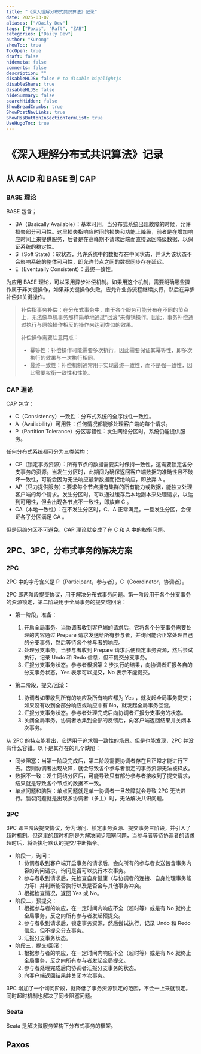 ```yaml
---
title: "《深入理解分布式共识算法》记录"
date: 2025-03-07
aliases: ["/Daily Dev"]
tags: ["Paxos", "Raft", "ZAB"]
categories: ["Daily Dev"]
author: "Kurong"
showToc: true
TocOpen: true
draft: false
hidemeta: false
comments: false
description: ""
disableHLJS: false # to disable highlightjs
disableShare: true
disableHLJS: false
hideSummary: false
searchHidden: false
ShowBreadCrumbs: true
ShowPostNavLinks: true
ShowRssButtonInSectionTermList: true
UseHugoToc: true
---
```


# 《深入理解分布式共识算法》记录

## 从 ACID 和 BASE 到 CAP

### BASE 理论

BASE 包含；

- BA（Basically Available）：基本可用，当分布式系统出现故障的时候，允许损失部分可用性。这里损失指响应时间的损失和功能上降级，前者是在增加响应时间上来提供服务，后者是在高峰期不请求后端而直接返回降级数据、以保证系统的稳定性。
- S（Soft State）：软状态，允许系统中的数据存在中间状态，并认为该状态不会影响系统的整体可用性，即允许节点之间的数据同步存在延迟。
- E（Eventually Consistent）：最终一致性。

为应用 BASE 理论，可以采用异步补偿机制。如果用这个机制，需要明确哪些操作属于非关键操作，如果非关键操作失败，应允许业务流程继续执行，然后在异步补偿非关键操作。

> 补偿指事务补偿：在分布式事务中，由于各个服务可能分布在不同的节点上，无法像单机事务那样简单地通过“回滚”来撤销操作。因此，事务补偿通过执行与原始操作相反的操作来达到类似的效果。
>
> 补偿操作需要注意两点：
>
> - 幂等性：补偿操作可能需要多次执行，因此需要保证其幂等性，即多次执行的效果与一次执行相同。
> - 最终一致性：补偿机制通常用于实现最终一致性，而不是强一致性，因此需要权衡一致性和性能。

### CAP 理论

CAP 包含：

- C（Consistency）一致性：分布式系统的全序线性一致性。
- A（Availability）可用性：任何情况都能够处理客户端的每个请求。
- P（Partition Tolerance）分区容错性：发生网络分区时，系统仍能提供服务。

任何分布式系统都可分为三类架构：

- CP（锁定事务资源）：所有节点的数据需要实时保持一致性，这需要锁定各分支事务的资源。当发生分区时，此期间为确保返回客户端数据的准确性且不破坏一致性，可能会因为无法响应最新数据而拒绝响应，即放弃 A 。
- AP（尽力提供服务）：要求每个节点拥有集群的所有能力或数据，能独立处理客户端的每个请求。发生分区时，可以通过缓存后本地副本来处理请求，以达到可用性，但会出现各节点不一致性，即放弃 C 。
- CA（本地一致性）：在不发生分区时，C、A 正常满足。一旦发生分区，会保证各子分区满足 CA 。

但是网络分区不可避免，CAP 理论就变成了在 C 和 A 中的权衡问题。



## 2PC、3PC，分布式事务的解决方案

### 2PC

2PC 中的字母含义是 P（Participant，参与者），C（Coordinator，协调者）。

2PC 即两阶段提交协议，用于解决分布式事务问题。第一阶段用于各个分支事务的资源锁定，第二阶段用于全局事务的提交或回滚：

- 第一阶段，准备：
  1. 开启全局事务。当协调者收到客户端的请求后，它将各个分支事务需要处理的内容通过 Prepare 请求发送给所有参与者，并询问能否正常处理自己的分支事务，然后等待各个参与者的响应。
  2. 处理分支事务。当参与者收到 Prepare 请求后便锁定事务资源，然后尝试执行，记录 Undo 和 Redo 信息，但不提交分支事务。
  3. 汇报分支事务状态。参与者根据第 2 步执行的结果，向协调者汇报各自的分支事务状态，Yes 表示可以提交，No 表示不能提交。

- 第二阶段，提交/回滚：
  1. 协调者如果收到所有的响应及所有响应都为 Yes ，就发起全局事务提交；如果没有收到全部分响应或响应中有 No，就发起全局事务回滚。
  2. 汇报分支事务状态。参与者处理完成后向协调者汇报分支事务的状态。
  3. 关闭全局事务。协调者收集到全部的反馈后，向客户端返回结果并关闭本次事务。

从 2PC 的特点能看出，它适用于追求强一致性的场景。但是也能发现，2PC 并没有什么容错。以下是其存在的几个缺陷：

- 同步阻塞：当第一阶段完成后，第二阶段需要协调者存在且正常才能进行下去。否则协调者出现故障，就会导致各个参与者锁定的事务资源无法被释放。
- 数据不一致：发生网络分区后，可能导致只有部分参与者接收到了提交请求，结果就是导致各个节点的数据不一致。
- 单点问题和脑裂：单点问题就是单一协调者一旦故障就会导致 2PC 无法进行。脑裂问题就是出现多协调者（多主）时，无法解决共识问题。

### 3PC

3PC 即三阶段提交协议，分为询问、锁定事务资源、提交事务三阶段，并引入了超时机制。但这里的超时机制是为解决同步阻塞问题，当参与者等待协调者的请求超时后，将会执行默认的提交/中断指令。

- 阶段一，询问：
  1. 协调者收到客户端开启事务的请求后，会向所有的参与者发送包含事务内容的询问请求，询问是否可以执行本次事务。
  2. 参与者收到请求后，先检查自身健康（与协调者的连接、自身处理事务能力等）并判断能否执行以及是否会与其他事务冲突。
  3. 根据检查情况，返回 Yes 或 No。
- 阶段二，预提交：
  1. 根据参与者的响应，在一定时间内响应不全（超时等）或是有 No 就终止全局事务，反之向所有参与者发起预提交。
  2. 参与者收到请求后，锁定事务资源，然后尝试执行，记录 Undo 和 Redo 信息，但不提交分支事务。
  3. 汇报分支事务状态。
- 阶段三，提交/回滚：
  1. 根据参与者的响应，在一定时间内响应不全（超时等）或是有 No 就终止全局事务，反之向所有参与者发起全局提交。
  2. 参与者处理完成后向协调者汇报分支事务的状态。
  3. 向客户端返回结果并关闭本次事务。

3PC 增加了一个询问阶段，就降低了事务资源锁定的范围，不会一上来就锁定。同时超时机制也解决了同步阻塞问题。

### Seata

Seata 是解决微服务架构下分布式事务的框架。



## Paxos 

